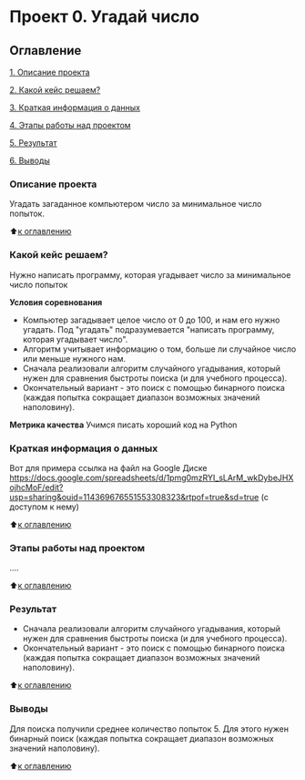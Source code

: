 # Проект 0. Угадай число

## Оглавление
[1. Описание проекта](https://github.com/RomanPenzov/sf_data_science/tree/project_0/README.md#Описание-проекта)

[2. Какой кейс решаем?](https://github.com/RomanPenzov/sf_data_science/tree/project_0/README.md#Какой-кейс-решаем)

[3. Краткая информация о данных](https://github.com/RomanPenzov/sf_data_science/tree/project_0/README.md#Краткая-информация-о-данных)

[4. Этапы работы над проектом](https://github.com/RomanPenzov/sf_data_science/tree/project_0/README.md#Этапы-работы-над-проектом)

[5. Результат](https://github.com/RomanPenzov/sf_data_science/tree/project_0/README.md#Результат)

[6. Выводы](https://github.com/RomanPenzov/sf_data_science/tree/project_0/README.md#Выводы)

### Описание проекта
Угадать загаданное компьютером число за минимальное число попыток.

:arrow_up:[к оглавлению](https://github.com/RomanPenzov/sf_data_science/blob/main/project_0/README.md#Оглавление)

### Какой кейс решаем?
Нужно написать программу, которая угадывает число за минимальное число попыток

**Условия соревнования**
- Компьютер загадывает целое число от 0 до 100, и нам его нужно угадать. Под "угадать" подразумевается "написать программу, которая угадывает число".
- Алгоритм учитывает информацию о том, больше ли случайное число или меньше нужного нам.
- Сначала реализовали алгоритм случайного угадывания, который нужен для сравнения быстроты поиска (и для учебного процесса).
- Окончательный вариант - это поиск с помощью бинарного поиска (каждая попытка сокращает диапазон возможных значений наполовину).

**Метрика качества**
Учимся писать хороший код на Python

### Краткая информация о данных
Вот для примера ссылка на файл на Google Диске https://docs.google.com/spreadsheets/d/1pmg0mzRYI_sLArM_wkDybeJHXojhcMoF/edit?usp=sharing&ouid=114369676551553308323&rtpof=true&sd=true (с доступом к нему)

:arrow_up:[к оглавлению](https://github.com/RomanPenzov/sf_data_science/blob/main/project_0/README.md#Оглавление)

### Этапы работы над проектом
....

:arrow_up:[к оглавлению](https://github.com/RomanPenzov/sf_data_science/blob/main/project_0/README.md#Оглавление)

### Результат
- Сначала реализовали алгоритм случайного угадывания, который нужен для сравнения быстроты поиска (и для учебного процесса).
- Окончательный вариант - это поиск с помощью бинарного поиска (каждая попытка сокращает диапазон возможных значений наполовину).

:arrow_up:[к оглавлению](https://github.com/RomanPenzov/sf_data_science/blob/main/project_0/README.md#Оглавление)

### Выводы
Для поиска получили среднее количество попыток 5.
Для этого нужен бинарный поиск (каждая попытка сокращает диапазон возможных значений наполовину). 

:arrow_up:[к оглавлению](https://github.com/RomanPenzov/sf_data_science/blob/main/project_0/README.md#Оглавление)